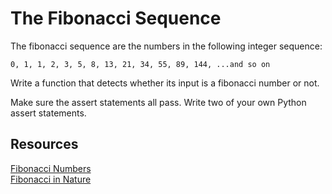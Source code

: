The Fibonacci Sequence
======================

The fibonacci sequence are the numbers in the following integer sequence:  
```
0, 1, 1, 2, 3, 5, 8, 13, 21, 34, 55, 89, 144, ...and so on
```
Write a function that detects whether its input is a fibonacci number or not.

Make sure the assert statements all pass. Write two of your own Python assert statements.

## Resources

[Fibonacci Numbers](http://en.wikipedia.org/wiki/Fibonacci_number)  
[Fibonacci in Nature](http://jwilson.coe.uga.edu/emat6680/parveen/fib_nature.htm)  
